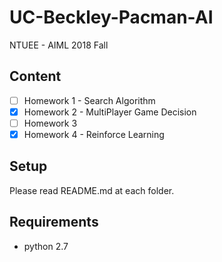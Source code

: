 # UC-Beckley-Pacman-AI
NTUEE - AIML 2018 Fall

## Content

- [ ] Homework 1 - Search Algorithm
- [x] Homework 2 - MultiPlayer Game Decision
- [ ] Homework 3
- [x] Homework 4 - Reinforce Learning

## Setup

Please read README.md at each folder.

## Requirements

- python 2.7
